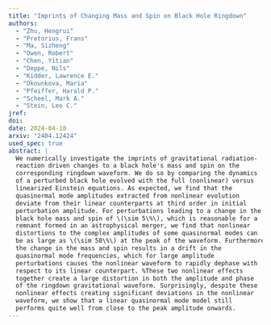 ```yaml
---
title: "Imprints of Changing Mass and Spin on Black Hole Ringdown"
authors:
  - "Zhu, Hengrui"
  - "Pretorius, Frans"
  - "Ma, Sizheng"
  - "Owen, Robert"
  - "Chen, Yitian"
  - "Deppe, Nils"
  - "Kidder, Lawrence E."
  - "Okounkova, Maria"
  - "Pfeiffer, Harald P."
  - "Scheel, Mark A."
  - "Stein, Leo C."
jref:
doi:
date: 2024-04-18
arxiv: "2404.12424"
used_spec: true
abstract: |
  We numerically investigate the imprints of gravitational radiation-
  reaction driven changes to a black hole's mass and spin on the
  corresponding ringdown waveform. We do so by comparing the dynamics
  of a perturbed black hole evolved with the full (nonlinear) versus
  linearized Einstein equations. As expected, we find that the
  quasinormal mode amplitudes extracted from nonlinear evolution
  deviate from their linear counterparts at third order in initial
  perturbation amplitude. For perturbations leading to a change in the
  black hole mass and spin of \(\sim 5\%\), which is reasonable for a
  remnant formed in an astrophysical merger, we find that nonlinear
  distortions to the complex amplitudes of some quasinormal modes can
  be as large as \(\sim 50\%\) at the peak of the waveform. Furthermore,
  the change in the mass and spin results in a drift in the
  quasinormal mode frequencies, which for large amplitude
  perturbations causes the nonlinear waveform to rapidly dephase with
  respect to its linear counterpart. %These two nonlinear effects
  together create a large distortion in both the amplitude and phase
  of the ringdown gravitational waveform. Surprisingly, despite these
  nonlinear effects creating significant deviations in the nonlinear
  waveform, we show that a linear quasinormal mode model still
  performs quite well from close to the peak amplitude onwards.
---
```

